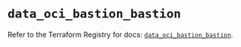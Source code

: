 # `data_oci_bastion_bastion`

Refer to the Terraform Registry for docs: [`data_oci_bastion_bastion`](https://registry.terraform.io/providers/oracle/oci/6.37.0/docs/data-sources/bastion_bastion).

